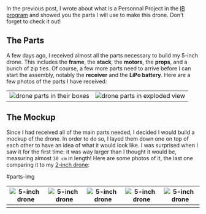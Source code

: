 &nbsp;

In the previous post, I wrote about what is a Personnal Project in the [IB program](https://www.ibo.org/) and showed you the parts I will use to make this drone. Don't forget to check it out!

## The Parts

A few days ago, I received almost all the parts necessary to build my 5-inch drone. This includes the **frame**, the **stack**, the **motors**, the **props**, and a bunch of zip ties. Of course, a few more parts need to arrive before I can start the assembly, notably the **receiver** and the **LiPo battery**. Here are a few photos of the parts I have received:

|                                                                          |                                                                            |
| ------------------------------------------------------------------------ | -------------------------------------------------------------------------- |
| ![drone parts in their boxes](Drone-Parts/IMG_20200827_182520_3.min.jpg) | ![drone parts in exploded view](Drone-Parts/IMG_20200827_184808_8.min.jpg) |

## The Mockup

Since I had received all of the main parts needed, I decided I would build a mockup of the drone. In order to do so, I layed them down one on top of each other to have an idea of what it would look like. I was surprised when I saw it for the first time: it was way larger than I thought it would be, measuring almost `30 cm` in length! Here are some photos of it, the last one comparing it to my [2-inch drone](../2-inch-Racing-Drone/):

#parts-img

| ![5-inch drone](Drone-Parts/IMG_20200828_183908_4.min.jpg) | ![5-inch drone](Drone-Parts/IMG_20200828_183933_3.min.jpg) | ![5-inch drone](Drone-Parts/IMG_20200828_184500_9.min.jpg) | ![5-inch drone](Drone-Parts/IMG_20200828_185331_5.min.jpg) | ![5-inch drone](Drone-Parts/IMG_20200828_185559_2.min.jpg) |
| ---------------------------------------------------------- | ---------------------------------------------------------- | ---------------------------------------------------------- | ---------------------------------------------------------- | ---------------------------------------------------------- |
|                                                            |                                                            |                                                            |                                                            |                                                            |
